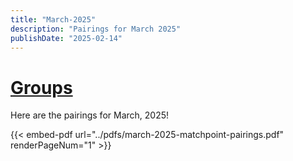 ```yaml
---
title: "March-2025"
description: "Pairings for March 2025"
publishDate: "2025-02-14"
---
```

# [Groups](/page/groups.md/)

Here are the pairings for March, 2025!

{{< embed-pdf url="../pdfs/march-2025-matchpoint-pairings.pdf" renderPageNum="1" >}}
